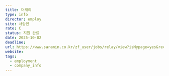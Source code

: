 ```yaml
---
title: 더캐리
type: info
director: employ
site: 사람인
rate: C
status: 지원 완료
date: 2025-10-02
deadline:
url: https://www.saramin.co.kr/zf_user/jobs/relay/view?isMypage=yes&rec_idx=51928484&recommend_ids=eJxNz8sNwzAMA9Bpehf157mDdP8t6iBtpOODTYEM0CjlnwZe9Q40o90eMhAVh3JTlSaHdvNkc7JEhefKOqqG5ea6KEAMk81Vo1Ph%2B5TCVo1m9Xw2pFzUX7ap%2FqdA033VcKPNwNazSeZynknyvEagyItfVhVAJw%3D%3D&view_type=quick_complete&gz=1&t_ref_scnid=869&t_ref_content=SRI_050_APPLY-Q_AVA_RCT&t_ref=complete_layer&referNonce=5bafcbac76a1f8c33441&relayNonce=8427e44a9f2c255eacdb&immediately_apply_layer_open=n#seq=0
website:
tags:
  - employment
  - company_info
---
```







